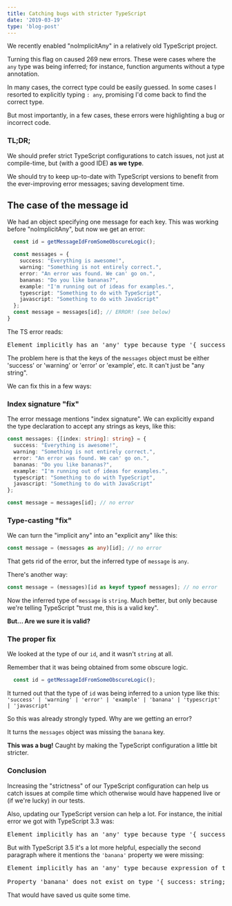 ```yaml
---
title: Catching bugs with stricter TypeScript
date: '2019-03-19'
type: 'blog-post'
---
```


We recently enabled "noImplicitAny" in a relatively old TypeScript project.

Turning this flag on caused 269 new errors. These were cases where the `any` type was being inferred; for instance, function arguments without a type annotation.

In many cases, the correct type could be easily guessed. In some cases I resorted to explicitly typing `: any`, promising I'd come back to find the correct type.

But most importantly, in a few cases, these errors were highlighting a bug or incorrect code.

### TL;DR;

We should prefer strict TypeScript configurations to catch issues, not just at compile-time, but (with a good IDE) **as we type**.

We should try to keep up-to-date with TypeScript versions to benefit from the ever-improving error messages; saving development time.

## The case of the message id

We had an object specifying one message for each key. This was working before "noImplicitAny", but now we get an error:

```ts
  const id = getMessageIdFromSomeObscureLogic();

  const messages = {
    success: "Everything is awesome!",
    warning: "Something is not entirely correct.",
    error: "An error was found. We can' go on.",
    bananas: "Do you like bananas?",
    example: "I'm running out of ideas for examples.",
    typescript: "Something to do with TypeScript",
    javascript: "Something to do with JavaScript"
  };
  const message = messages[id]; // ERROR! (see below)
}
```
The TS error reads:
<pre>
Element implicitly has an 'any' type because type '{ success: string; warning: string; error: string; example: string; typescript: string; javascrip...' has no index signature.
</pre>

The problem here is that the keys of the `messages` object must be either 'success' or 'warning' or 'error' or 'example', etc. It can't just be "any string". 

We can fix this in a few ways:

### Index signature "fix"

The error message mentions "index signature". We can explicitly expand the type declaration to accept any strings as keys, like this:

```ts
const messages: {[index: string]: string} = {
  success: "Everything is awesome!",
  warning: "Something is not entirely correct.",
  error: "An error was found. We can' go on.",
  bananas: "Do you like bananas?",
  example: "I'm running out of ideas for examples.",
  typescript: "Something to do with TypeScript",
  javascript: "Something to do with JavaScript"
};

const message = messages[id]; // no error
```

### Type-casting "fix"

We can turn the "implicit any" into an "explicit any" like this:

```ts
const message = (messages as any)[id]; // no error
```

That gets rid of the error, but the inferred type of `message` is `any`.

There's another way:

```ts
const message = (messages)[id as keyof typeof messages]; // no error
```

Now the inferred type of `message` is `string`. Much better, but only because we're telling TypeScript "trust me, this is a valid key".

**But... Are we sure it is valid?**

### The proper fix

We looked at the type of our `id`, and it wasn't `string` at all.

Remember that it was being obtained from some obscure logic.

```ts
  const id = getMessageIdFromSomeObscureLogic();
```

It turned out that the type of `id` was being inferred to a union type like this: `'success' | 'warning' | 'error' | 'example' | 'banana' | 'typescript' | 'javascript'`

So this was already strongly typed. Why are we getting an error?

It turns the `messages` object was missing the `banana` key.

**This was a bug!** Caught by making the TypeScript configuration a little bit stricter.

### Conclusion

Increasing the "strictness" of our TypeScript configuration can help us catch issues at compile time which otherwise would have happened live or (if we're lucky) in our tests.

Also, updating our TypeScript version can help a lot. For instance, the initial error we got with TypeScript 3.3 was:

<pre>
Element implicitly has an 'any' type because type '{ success: string; warning: string; error: string; example: string; typescript: string; javascrip...' has no index signature.
</pre>

But with TypeScript 3.5 it's a lot more helpful, especially the second paragraph where it mentions the `'banana'` property we were missing:

<pre>
Element implicitly has an 'any' type because expression of type '"success" | "warning" | "error" | "example" | "typescript" | "javascript" | "banana"' can't be used to index type '{ success: string; warning: string; error: string; example: string; typescript: string; javascript: string; }'.

Property 'banana' does not exist on type '{ success: string; warning: string; error: string; example: string; typescript: string; javascript: string; }'.
</pre>

That would have saved us quite some time.
